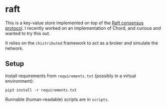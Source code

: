 # raft

This is a key-value store implemented on top of the [Raft consensus protocol](https://raft.github.io/raft.pdf). I recently worked on an implementation of Chord, and curious and wanted to try this out.

It relies on the `chistributed` framework to act as a broker and simulate the network.

## Setup

Install requirements from `requirements.txt` (possibly in a virtual environment):

```
pip3 install -r requirements.txt
```

Runnable (human-readable) scripts are in `scripts`.
